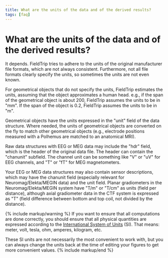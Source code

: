 ```yaml
---
title: What are the units of the data and of the derived results?
tags: [faq]
---
```


# What are the units of the data and of the derived results?

It depends. FieldTrip tries to adhere to the units of the original manufacturer file formats, which are not always consistent. Furthermore, not all file formats clearly specify the units, so sometimes the units are not even known.

For geometrical objects that do not specify the units, FieldTrip estimates the units, assuming that the object approximates a human head. e.g., if the span of the geometrical object is about 200, FieldTrip assumes the units to be in "mm". If the span of the object is 0.2, FieldTrip assumes the units to be in "m".

Geometrical objects have the units expressed in the "unit" field of the data structure. Where needed, the units of geometrical objects are converted on the fly to match other geometrical objects (e.g., electrode positions measured with a Polhemus are matched to an anatomical MRI).

Raw data structures with EEG or MEG data may include the "hdr" field, which is the header of the original data file. The header can contain the "chanunit" subfield. The channel unit can be something like "V" or "uV" for EEG channels, and "T" or "fT" for MEG magnetometers.

Your EEG or MEG data structures may also contain sensor descriptions, which may have the chanunit field (especially relevant for Neuromag/Elekta/MEGIN data) and the unit field. Planar gradiometers in the Neuromag/Elekta/MEGIN system have "T/m" or "T/cm" as units (field per distance), although axial gradiometer data in the CTF system is expressed as "T" (field difference between bottom and top coil, not divided by the distance).

{% include markup/warning %}
If you want to ensure that all computations are done correctly, you should ensure that all physical quantities are expressed according to the [International System of Units](https://en.wikipedia.org/wiki/International_System_of_Units) (SI). That means: meter, volt, tesla, ohm, amperes, kilogram, etc.

These SI units are not necessarily the most convenient to work with, but you can always change the units back at the time of editing your figures to get more convenient values.
{% include markup/end %}
